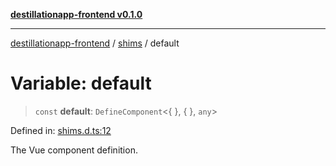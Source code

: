 [**destillationapp-frontend v0.1.0**](../../README.md)

***

[destillationapp-frontend](../../modules.md) / [shims](../README.md) / default

# Variable: default

> `const` **default**: `DefineComponent`\<\{ \}, \{ \}, `any`\>

Defined in: [shims.d.ts:12](https://github.com/DestillApp/main/blob/76aba95a5d8c1d9174ebde73d7b50f0ea64b491a/frontend/src/shims.d.ts#L12)

The Vue component definition.
